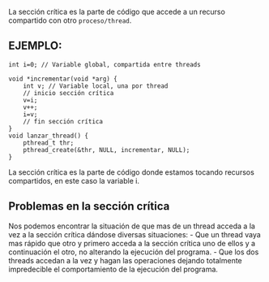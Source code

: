 La sección crítica es la parte de código que accede a un recurso compartido con otro `proceso/thread`.

## EJEMPLO:

```
int i=0; // Variable global, compartida entre threads 

void *incrementar(void *arg) { 
	int v; // Variable local, una por thread 
	// inicio sección crítica
	v=i; 
	v++; 
	i=v; 
	// fin sección crítica
} 
void lanzar_thread() { 
	pthread_t thr; 
	pthread_create(&thr, NULL, incrementar, NULL); 
}
```

La sección crítica es la parte de código donde estamos tocando recursos compartidos, en este caso la variable i.

## Problemas en la sección crítica

Nos podemos encontrar la situación de que mas de un thread acceda a la vez a la sección crítica dándose diversas situaciones:
	- Que un thread vaya mas rápido que otro y primero acceda a la sección crítica uno de ellos y a continuación el otro, no alterando la ejecución del programa.
	- Que los dos threads accedan a la vez y hagan las operaciones dejando totalmente impredecible el comportamiento de la ejecución del programa.


